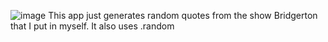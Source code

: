 ![image](https://github.com/anniet0422/Bridgerton-Quote-Generator/assets/160541416/868cfd9a-9bf4-4654-83cd-bb5ea9fbb97f)
This app just generates random quotes from the show Bridgerton that I put in myself. It also uses .random
